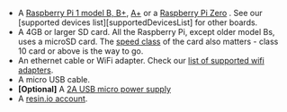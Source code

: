 * A [Raspberry Pi 1 model B, B+][bplus], [A+][aplus] or a [Raspberry Pi Zero][zero] . See our [supported devices list][supportedDevicesList] for other boards.
* A 4GB or larger SD card. All the Raspberry Pi, except older model Bs, uses a microSD card. The [speed class][sdSpeed] of the card also matters - class 10 card or above is the way to go.
* An ethernet cable or WiFi adapter. Check our [list of supported wifi adapters][wifiAdapters].
* A micro USB cable.
* **[Optional]** A [2A USB micro power supply][psu]
* A [resin.io account][link-to-signup].

[aplus]:https://www.raspberrypi.org/products/model-a-plus/
[bplus]:https://www.raspberrypi.org/products/model-b-plus/
[zero]:https://www.raspberrypi.org/products/pi-zero/
[psu]:https://www.raspberrypi.org/products/universal-power-supply/
[sdSpeed]:https://en.wikipedia.org/wiki/Secure_Digital#Speed_class_rating
[wifiAdapters]:
[supportedDevicesList]:

[link-to-signup]:dashboard.resin.io/signup
